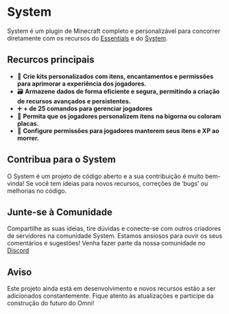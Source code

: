 # System
System é um plugin de Minecraft completo e personalizável para concorrer diretamente com os recursos do <a href="https://github.com/EssentialsX/Essentials">Essentials</a> e do <a href="https://github.com/eduardo-mior/System">System</a>.

## Recurcos principais

+ 🧰 **Crie kits personalizados com itens, encantamentos e permissões para aprimorar a experiência dos jogadores.**
+ 🗃️ **Armazene dados de forma eficiente e segura, permitindo a criação de recursos avançados e persistentes.**
+ ➕ **+ de 25 comandos para gerenciar jogadores**
+ 🎨 **Permita que os jogadores personalizem itens na bigorna ou coloram placas.**
+ 💖 **Configure permissões para jogadores manterem seus itens e XP ao morrer.**

## Contribua para o System

O System é um projeto de código aberto e a sua contribuição é muito bem-vinda! Se você tem ideias para novos recursos, correções de ‘bugs’ ou melhorias no código.

## Junte-se à Comunidade

Compartilhe as suas ideias, tire dúvidas e conecte-se com outros criadores de servidores na comunidade System. Estamos ansiosos para ouvir os seus comentários e sugestões! Venha fazer parte da nossa comunidade no [Discord](https://discord.gg/cNZsM2FfG8)

## Aviso

Este projeto ainda está em desenvolvimento e novos recursos estão a ser adicionados constantemente. Fique atento às atualizações e participe da construção do futuro do Omni!
